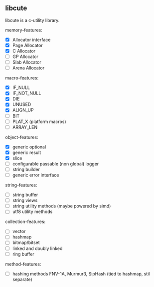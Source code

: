 ## libcute 
libcute is a c-utility library.

memory-features:
 - [X] Allocator interface
 - [X] Page Allocator 
 - [X] C Allocator
 - [ ] GP Allocator 
 - [ ] Slab Allocator
 - [ ] Arena Allocator 

macro-features:
 - [X] IF_NULL
 - [X] IF_NOT_NULL
 - [X] DIE 
 - [X] UNUSED
 - [X] ALIGN_UP
 - [ ] BIT 
 - [ ] PLAT_X (platform macros)
 - [ ] ARRAY_LEN

object-features:
 - [X] generic optional
 - [X] generic result
 - [X] slice
 - [ ] configurable passable (non global) logger 
 - [ ] string builder
 - [ ] generic error interface

 string-features:
 - [ ] string buffer
 - [ ] string views
 - [ ] string utility methods (maybe powered by simd)
 - [ ] utf8 utility methods

collection-features:
 - [ ] vector
 - [ ] hashmap
 - [ ] bitmap/bitset
 - [ ] linked and doubly linked 
 - [ ] ring buffer 

 method-features:
 - [ ] hashing methods FNV-1A, Murmur3, SipHash (tied to hashmap, stil separate)
 



